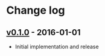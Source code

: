 # Change log

## [v0.1.0] - 2016-01-01

* Initial implementation and release

[v0.1.0]: https://github.com/peter-murach/tty-color/compare/v0.1.0
